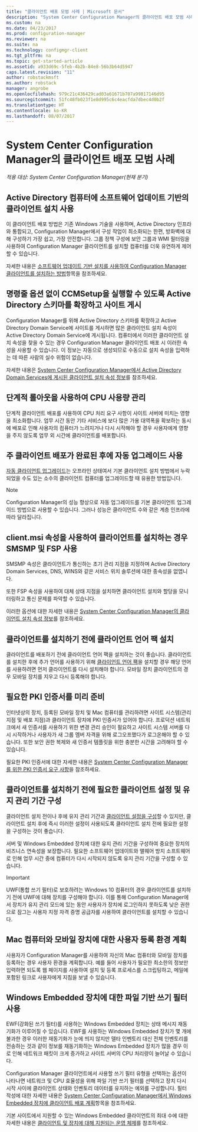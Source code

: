 ```yaml
---
title: "클라이언트 배포 모범 사례 | Microsoft 문서"
description: "System Center Configuration Manager의 클라이언트 배포 모범 사례를 확인합니다."
ms.custom: na
ms.date: 04/23/2017
ms.prod: configuration-manager
ms.reviewer: na
ms.suite: na
ms.technology: configmgr-client
ms.tgt_pltfrm: na
ms.topic: get-started-article
ms.assetid: a933d69c-5feb-4b2b-84e8-56b3b64d5947
caps.latest.revision: "11"
author: robstackmsft
ms.author: robstack
manager: angrobe
ms.openlocfilehash: 979c21c436429cad03a61671b707a99817146d95
ms.sourcegitcommit: 51fc48fb023f1e8d995c6c4eacfda7dbec4d0b2f
ms.translationtype: HT
ms.contentlocale: ko-KR
ms.lasthandoff: 08/07/2017
---
```

# <a name="best-practices-for-client-deployment-in-system-center-configuration-manager"></a>System Center Configuration Manager의 클라이언트 배포 모범 사례

*적용 대상: System Center Configuration Manager(현재 분기)*


## <a name="use-software-update-based-client-installation-for-active-directory-computers"></a>Active Directory 컴퓨터에 소프트웨어 업데이트 기반의 클라이언트 설치 사용  
 이 클라이언트 배포 방법은 기존 Windows 기술을 사용하며, Active Directory 인프라와 통합되고, Configuration Manager에서 구성 작업이 최소화되는 한편, 방화벽에 대해 구성하기 가장 쉽고, 가장 안전합니다. 그룹 정책 구성에 보안 그룹과 WMI 필터링을 사용하여 Configuration Manager 클라이언트를 설치할 컴퓨터를 더욱 유연하게 제어할 수 있습니다.  

 자세한 내용은 [소프트웨어 업데이트 기반 설치를 사용하여 Configuration Manager 클라이언트를 설치하는 방법](../../../../core/clients/deploy/deploy-clients-to-windows-computers.md#BKMK_ClientSUP)항목을 참조하세요.  

## <a name="extend-the-active-directory-schema-and-publish-the-site-so-that-you-can-run-ccmsetup-without-command-line-options"></a>명령줄 옵션 없이 CCMSetup을 실행할 수 있도록 Active Directory 스키마를 확장하고 사이트 게시  
 Configuration Manager를 위해 Active Directory 스키마를 확장하고 Active Directory Domain Service에 사이트를 게시하면 많은 클라이언트 설치 속성이 Active Directory Domain Service에 게시됩니다. 컴퓨터에서 이러한 클라이언트 설치 속성을 찾을 수 있는 경우 Configuration Manager 클라이언트 배포 시 이러한 속성을 사용할 수 있습니다. 이 정보는 자동으로 생성되므로 수동으로 설치 속성을 입력하는 데 따른 사람의 실수 위험이 없습니다.  

 자세한 내용은 [System Center Configuration Manager에서 Active Directory Domain Services에 게시된 클라이언트 설치 속성 정보](../../../../core/clients/deploy/about-client-installation-properties-published-to-active-directory-domain-services.md)를 참조하세요.  

## <a name="use-a-phased-rollout-to-manage-cpu-usage"></a>단계적 롤아웃을 사용하여 CPU 사용량 관리  
 단계적 클라이언트 배포를 사용하여 CPU 처리 요구 사항이 사이트 서버에 미치는 영향을 최소화합니다. 업무 시간 동안 기타 서비스에 보다 많은 가용 대역폭을 확보하는 동시에 배포로 인해 사용자의 컴퓨터가 느려지거나 다시 시작해야 할 경우 사용자에게 영향을 주지 않도록 업무 외 시간에 클라이언트를 배포합니다.  

## <a name="enable-automatic-upgrade-after-your-main-client-deployment-has-finished"></a>주 클라이언트 배포가 완료된 후에 자동 업그레이드 사용  
 [자동 클라이언트 업그레이드](../../../../core/clients/manage/upgrade/upgrade-clients-for-windows-computers.md)는 오프라인 상태여서 기본 클라이언트 설치 방법에서 누락되었을 수도 있는 소수의 클라이언트 컴퓨터를 업그레이드할 때 유용한 방법입니다. 

> [!NOTE]  
>  Configuration Manager의 성능 향상으로 자동 업그레이드를 기본 클라이언트 업그레이드 방법으로 사용할 수 있습니다. 그러나 성능은 클라이언트 수와 같은 계층 인프라에 따라 달라집니다.  


## <a name="use-smsmp-and-fsp-if-you-install-the-client-with-clientmsi-properties"></a>client.msi 속성을 사용하여 클라이언트를 설치하는 경우 SMSMP 및 FSP 사용  
 SMSMP 속성은 클라이언트가 통신하는 초기 관리 지점을 지정하며 Active Directory Domain Services, DNS, WINS와 같은 서비스 위치 솔루션에 대한 종속성을 없앱니다.  

 또한 FSP 속성을 사용하여 대체 상태 지점을 설치하면 클라이언트 설치와 할당을 모니터링하고 통신 문제를 파악할 수 있습니다.  

 이러한 옵션에 대한 자세한 내용은 [System Center Configuration Manager의 클라이언트 설치 속성 정보](../../../../core/clients/deploy/about-client-installation-properties.md)를 참조하세요.  

## <a name="install-client-language-packs-before-you-install-the-clients"></a>클라이언트를 설치하기 전에 클라이언트 언어 팩 설치  
클라이언트를 배포하기 전에 클라이언트 언어 팩을 설치하는 것이 좋습니다. 클라이언트를 설치한 후에 추가 언어를 사용하기 위해 [클라이언트 언어 팩](../../../../core/servers/deploy/install/language-packs.md)을 설치할 경우 해당 언어를 사용하려면 먼저 클라이언트를 다시 설치해야 합니다. 모바일 장치 클라이언트의 경우 모바일 장치를 지우고 다시 등록해야 합니다.  

## <a name="prepare-required-pki-certificates-in-advance"></a>필요한 PKI 인증서를 미리 준비  
 인터넷상의 장치, 등록된 모바일 장치 및 Mac 컴퓨터를 관리하려면 사이트 시스템(관리 지점 및 배포 지점)과 클라이언트 장치에 PKI 인증서가 있어야 합니다. 프로덕션 네트워크에서 새 인증서를 사용하기 위한 변경 관리 승인이 필요하고 사이트 시스템 서버를 다시 시작하거나 사용자가 새 그룹 멤버 자격을 위해 로그오프했다가 로그온해야 할 수 있습니다. 또한 보안 권한 복제와 새 인증서 템플릿을 위한 충분한 시간을 고려해야 할 수 있습니다.  

 필요한 PKI 인증서에 대한 자세한 내용은 [System Center Configuration Manager를 위한 PKI 인증서 요구 사항](../../../../core/plan-design/network/pki-certificate-requirements.md)을 참조하세요.  

## <a name="before-you-install-clients-configure-any-required-client-settings-and-maintenance-windows"></a>클라이언트를 설치하기 전에 필요한 클라이언트 설정 및 유지 관리 기간 구성  
 클라이언트 설치 전이나 후에 유지 관리 기간과 [클라이언트 설정을 구성](../../../../core/clients/deploy/configure-client-settings.md)할 수 있지만, 클라이언트 설치 후에 즉시 이러한 설정이 사용되도록 클라이언트 설치 전에 필요한 설정을 구성하는 것이 좋습니다. 

 서버 및 Windows Embedded 장치에 대한 유지 관리 기간을 구성하여 중요한 장치의 비즈니스 연속성을 보장합니다. 필요한 소프트웨어 업데이트와 맬웨어 방지 소프트웨어로 인해 업무 시간 중에 컴퓨터가 다시 시작되지 않도록 유지 관리 기간을 구성할 수 있습니다.  

> [!IMPORTANT]  
>  UWF(통합 쓰기 필터)로 보호하려는 Windows 10 컴퓨터의 경우 클라이언트를 설치하기 전에 UWF에 대해 장치를 구성해야 합니다. 이를 통해 Configuration Manager에서 장치가 유지 관리 모드에 있는 동안 사용자가 장치에 로그인하지 못하도록 낮은 권한으로 잠그는 사용자 지정 자격 증명 공급자를 사용하여 클라이언트를 설치할 수 있습니다.  

## <a name="plan-your-user-enrollment-experience-for-mac-computers-and-mobile-devices"></a>Mac 컴퓨터와 모바일 장치에 대한 사용자 등록 환경 계획   
 사용자가 Configuration Manager를 사용하여 자신의 Mac 컴퓨터와 모바일 장치를 등록하는 경우 사용자 환경을 계획합니다. 예를 들어 사용자가 필요한 최소한의 정보만 입력하면 되도록 웹 페이지를 사용하여 설치 및 등록 프로세스를 스크립팅하고, 메일에 포함된 링크로 사용자에게 지침을 보낼 수 있습니다.  

## <a name="use-file-based-write-filters-for-windows-embedded-devices"></a>Windows Embedded 장치에 대한 파일 기반 쓰기 필터 사용 
 EWF(강화된 쓰기 필터)를 사용하는 Windows Embedded 장치는 상태 메시지 재동기화가 이루어질 수 있습니다. EWF를 사용하는 Windows Embedded 장치가 몇 개에 불과한 경우 이러한 재동기화가 눈에 띄지 않지만 델타 인벤토리 대신 전체 인벤토리를 전송하는 것과 같이 정보를 재동기화하는 Windows Embedded 장치가 많을 경우 이로 인해 네트워크 패킷이 크게 증가하고 사이트 서버의 CPU 처리량이 늘어날 수 있습니다.  

 Configuration Manager 클라이언트에서 사용할 쓰기 필터 유형을 선택하는 옵션이 나타나면 네트워크 및 CPU 효율성을 위해 파일 기반 쓰기 필터를 선택하고 장치 다시 시작 사이에 클라이언트 상태와 인벤토리 데이터를 유지하는 예외를 구성합니다. 필터 작성에 대한 자세한 내용은   [System Center Configuration Manager에서 Windows Embedded 장치에 클라이언트 배포 계획](../../../../core/clients/deploy/plan/planning-for-client-deployment-to-windows-embedded-devices.md)항목을 참조하세요.  

 기본 사이트에서 지원할 수 있는 Windows Embedded 클라이언트의 최대 수에 대한 자세한 내용은 [클라이언트 및 장치에 대해 지원되는 운영 체제](../../../../core/plan-design/configs/supported-operating-systems-for-clients-and-devices.md)를 참조하세요.  
